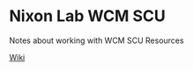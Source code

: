 # Nixon Lab WCM SCU

Notes about working with WCM SCU Resources

[Wiki](https://github.com/nixonlab/wcm_scu/wiki)
